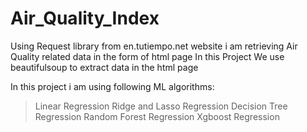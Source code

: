 # Air_Quality_Index
Using Request library from en.tutiempo.net website i am retrieving Air Quality related data in the form of html page
In this Project We use beautifulsoup to extract data in the html page


In this project i am using following ML algorithms:
> Linear Regression
> Ridge and Lasso Regression
> Decision Tree Regression
> Random Forest Regression
> Xgboost Regression
